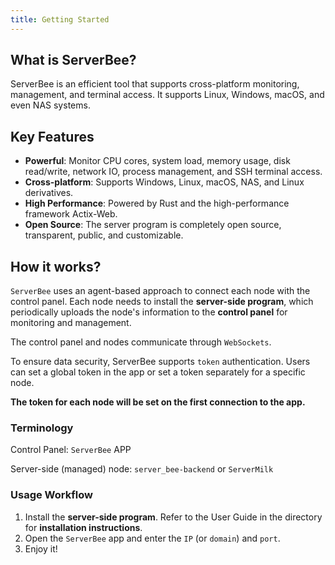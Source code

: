 ```yaml
---
title: Getting Started
---
```


## What is ServerBee?
ServerBee is an efficient tool that supports cross-platform monitoring, management, and terminal access. It supports Linux, Windows, macOS, and even NAS systems.

## Key Features

- **Powerful**: Monitor CPU cores, system load, memory usage, disk read/write, network IO, process management, and SSH terminal access.
- **Cross-platform**: Supports Windows, Linux, macOS, NAS, and Linux derivatives.
- **High Performance**: Powered by Rust and the high-performance framework Actix-Web.
- **Open Source**: The server program is completely open source, transparent, public, and customizable.

## How it works?

`ServerBee` uses an agent-based approach to connect each node with the control panel. Each node needs to install the **server-side program**, which periodically uploads the node's information to the **control panel** for monitoring and management.

The control panel and nodes communicate through `WebSockets`.

To ensure data security, ServerBee supports `token` authentication. Users can set a global token in the app or set a token separately for a specific node.

**The token for each node will be set on the first connection to the app.**

### Terminology

Control Panel: `ServerBee` APP

Server-side (managed) node: `server_bee-backend` or `ServerMilk`

### Usage Workflow
1. Install the **server-side program**. Refer to the User Guide in the directory for **installation instructions**.
2. Open the `ServerBee` app and enter the `IP` (or `domain`) and `port`.
3. Enjoy it!